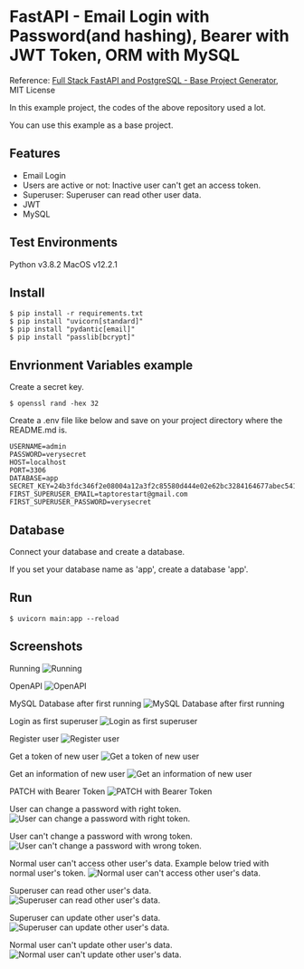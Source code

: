 # FastAPI - Email Login with Password(and hashing), Bearer with JWT Token, ORM with MySQL
Reference: [Full Stack FastAPI and PostgreSQL - Base Project Generator](https://github.com/tiangolo/full-stack-fastapi-postgresql), MIT License

In this example project, the codes of the above repository used a lot. 

You can use this example as a base project.

## Features
- Email Login
- Users are active or not: Inactive user can't get an access token.
- Superuser: Superuser can read other user data.
- JWT
- MySQL

## Test Environments
Python v3.8.2
MacOS v12.2.1

## Install
```shell
$ pip install -r requirements.txt
$ pip install "uvicorn[standard]"
$ pip install "pydantic[email]"
$ pip install "passlib[bcrypt]"
```

## Envrionment Variables example
Create a secret key.
```shell
$ openssl rand -hex 32
```

Create a .env file like below and save on your project directory where the README.md is.
```
USERNAME=admin
PASSWORD=verysecret
HOST=localhost
PORT=3306
DATABASE=app
SECRET_KEY=24b3fdc346f2e08004a12a3f2c85580d444e02e62bc3284164677abec5419f24
FIRST_SUPERUSER_EMAIL=taptorestart@gmail.com
FIRST_SUPERUSER_PASSWORD=verysecret
```

## Database
Connect your database and create a database.

If you set your database name as 'app', create a database 'app'.

## Run
```shell
$ uvicorn main:app --reload
```

## Screenshots
Running
![Running](screenshots/running.png)

OpenAPI
![OpenAPI](screenshots/openapi.png)

MySQL Database after first running
![MySQL Database after first running](screenshots/init_db.png)

Login as first superuser
![Login as first superuser](screenshots/login_access_token_first_superuser.png)

Register user
![Register user](screenshots/register_user.png)

Get a token of new user
![Get a token of new user](screenshots/login_access_token_new_user.png)

Get an information of new user
![Get an information of new user](screenshots/users_me_new_user.png)

PATCH with Bearer Token
![PATCH with Bearer Token](screenshots/patch_users_me_beaer_token.png)

User can change a password with right token. 
![User can change a password with right token. ](screenshots/patch_users_me_password.png)

User can't change a password with wrong token.
![User can't change a password with wrong token.](screenshots/patch_users_me_with_wrong_token.png)

Normal user can't access other user's data.
Example below tried with normal user's token.
![Normal user can't access other user's data.](screenshots/get_users_by_user_id_normal_user.png)

Superuser can read other user's data.
![Superuser can read other user's data.](screenshots/get_users_by_user_id_superuser.png)

Superuser can update other user's data.
![Superuser can update other user's data.](screenshots/patch_users_by_user_id_superuser.png)

Normal user can't update other user's data.
![Normal user can't update other user's data.](screenshots/patch_users_by_user_id_normal_user.png)
